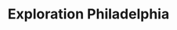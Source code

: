 ---
pid: rs326
title: Exploration Philadelphia
location_transcription: Rittenhouse
coordinates: "[-75.172366315067, 39.949087006414]"
zipcode: '19096'
gen_neighborhood: 
neighborhood: Wynnewood
outside_phl: 'Wynnewood PA '
age: '46'
age_range: 40-49
instagram: 
image_file_name: rs_326.jpg
proposal_transcription: I scoot
topic: Environment
topic_summary: 0, 0, 0
type: Image
keywords_other: green space
credit: Lauren
image_labels: 
twitter: 
facebook: 
permalink: "/monuments/rs326/"
layout: item-page
---